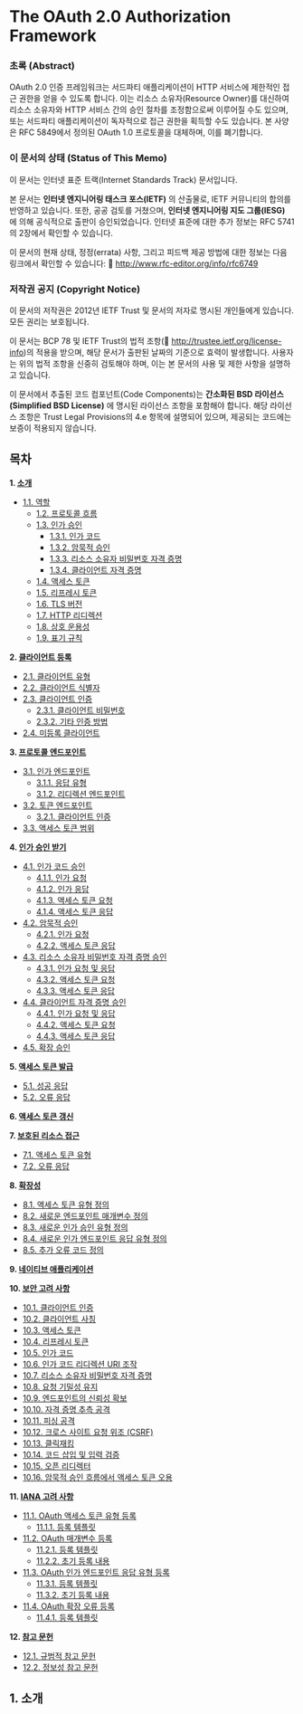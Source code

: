 # The OAuth 2.0 Authorization Framework

### 초록 (Abstract)

OAuth 2.0 인증 프레임워크는 서드파티 애플리케이션이 HTTP 서비스에 제한적인 접근 권한을 얻을 수 있도록 합니다. 이는 리소스 소유자(Resource Owner)를 대신하여 리소스 소유자와 HTTP 서비스 간의 승인 절차를 조정함으로써 이루어질 수도 있으며, 또는 서드파티 애플리케이션이 독자적으로 접근 권한을 획득할 수도 있습니다. 본 사양은 RFC 5849에서 정의된 OAuth 1.0 프로토콜을 대체하며, 이를 폐기합니다.

### 이 문서의 상태 (Status of This Memo)

이 문서는 인터넷 표준 트랙(Internet Standards Track) 문서입니다.

본 문서는 **인터넷 엔지니어링 태스크 포스(IETF)** 의 산출물로, IETF 커뮤니티의 합의를 반영하고 있습니다. 또한, 공공 검토를 거쳤으며, **인터넷 엔지니어링 지도 그룹(IESG)** 에 의해 공식적으로 출판이 승인되었습니다. 인터넷 표준에 대한 추가 정보는 RFC 5741의 2장에서 확인할 수 있습니다.

이 문서의 현재 상태, 정정(errata) 사항, 그리고 피드백 제공 방법에 대한 정보는 다음 링크에서 확인할 수 있습니다:
🔗 http://www.rfc-editor.org/info/rfc6749

### 저작권 공지 (Copyright Notice)

이 문서의 저작권은 2012년 IETF Trust 및 문서의 저자로 명시된 개인들에게 있습니다. 모든 권리는 보호됩니다.

이 문서는 BCP 78 및 IETF Trust의 법적 조항(🔗 http://trustee.ietf.org/license-info)의 적용을 받으며, 해당 문서가 출판된 날짜의 기준으로 효력이 발생합니다. 사용자는 위의 법적 조항을 신중히 검토해야 하며, 이는 본 문서의 사용 및 제한 사항을 설명하고 있습니다.

이 문서에서 추출된 코드 컴포넌트(Code Components)는 **간소화된 BSD 라이선스(Simplified BSD License)** 에 명시된 라이선스 조항을 포함해야 합니다. 해당 라이선스 조항은 Trust Legal Provisions의 4.e 항목에 설명되어 있으며, 제공되는 코드에는 보증이 적용되지 않습니다.

## 목차

**1. [소개](#1-소개)**
- [1.1. 역할](#11-역할)
  - [1.2. 프로토콜 흐름](#12-프로토콜-흐름)
  - [1.3. 인가 승인](#13-인가-승인)
      - [1.3.1. 인가 코드](#131-인가-코드)
      - [1.3.2. 암묵적 승인](#132-암묵적-승인)
      - [1.3.3. 리소스 소유자 비밀번호 자격 증명](#133-리소스-소유자-비밀번호-자격-증명)
      - [1.3.4. 클라이언트 자격 증명](#134-클라이언트-자격-증명)
  - [1.4. 액세스 토큰](#14-액세스-토큰)
  - [1.5. 리프레시 토큰](#15-리프레시-토큰)
  - [1.6. TLS 버전](#16-tls-버전)
  - [1.7. HTTP 리디렉션](#17-http-리디렉션)
  - [1.8. 상호 운용성](#18-상호-운용성)
  - [1.9. 표기 규칙](#19-표기-규칙)

**2. [클라이언트 등록](#2-클라이언트-등록)**
- [2.1. 클라이언트 유형](#21-클라이언트-유형)
- [2.2. 클라이언트 식별자](#22-클라이언트-식별자)
- [2.3. 클라이언트 인증](#23-클라이언트-인증)
    - [2.3.1. 클라이언트 비밀번호](#231-클라이언트-비밀번호)
    - [2.3.2. 기타 인증 방법](#232-기타-인증-방법)
- [2.4. 미등록 클라이언트](#24-미등록-클라이언트)

**3. [프로토콜 엔드포인트](#3-프로토콜-엔드포인트)**
- [3.1. 인가 엔드포인트](#31-인가-엔드포인트)
    - [3.1.1. 응답 유형](#311-응답-유형)
    - [3.1.2. 리디렉션 엔드포인트](#312-리디렉션-엔드포인트)
- [3.2. 토큰 엔드포인트](#32-토큰-엔드포인트)
    - [3.2.1. 클라이언트 인증](#321-클라이언트-인증)
- [3.3. 액세스 토큰 범위](#33-액세스-토큰-범위)

**4. [인가 승인 받기](#4-인가-승인-받기)**
- [4.1. 인가 코드 승인](#41-인가-코드-승인)
    - [4.1.1. 인가 요청](#411-인가-요청)
    - [4.1.2. 인가 응답](#412-인가-응답)
    - [4.1.3. 액세스 토큰 요청](#413-액세스-토큰-요청)
    - [4.1.4. 액세스 토큰 응답](#414-액세스-토큰-응답)
- [4.2. 암묵적 승인](#42-암묵적-승인)
    - [4.2.1. 인가 요청](#421-인가-요청)
    - [4.2.2. 액세스 토큰 응답](#422-액세스-토큰-응답)
- [4.3. 리소스 소유자 비밀번호 자격 증명 승인](#43-리소스-소유자-비밀번호-자격-증명-승인)
    - [4.3.1. 인가 요청 및 응답](#431-인가-요청-및-응답)
    - [4.3.2. 액세스 토큰 요청](#432-액세스-토큰-요청)
    - [4.3.3. 액세스 토큰 응답](#433-액세스-토큰-응답)
- [4.4. 클라이언트 자격 증명 승인](#44-클라이언트-자격-증명-승인)
    - [4.4.1. 인가 요청 및 응답](#441-인가-요청-및-응답)
    - [4.4.2. 액세스 토큰 요청](#442-액세스-토큰-요청)
    - [4.4.3. 액세스 토큰 응답](#443-액세스-토큰-응답)
- [4.5. 확장 승인](#45-확장-승인)


**5. [액세스 토큰 발급](#5-엑세스-토큰-발급)**
- [5.1. 성공 응답](#51-성공-응답)
- [5.2. 오류 응답](#52-오류-응답)


**6. [액세스 토큰 갱신](#5-액세스-토큰-갱신)**


**7. [보호된 리소스 접근](7-보호된-리소스-접근)**
- [7.1. 액세스 토큰 유형](#71-액세스-토큰-유형)
- [7.2. 오류 응답](#72-오류-응답)


**8. [확장성](#8-확장성)**
- [8.1. 액세스 토큰 유형 정의](#81-액세스-토큰-유형-정의)
- [8.2. 새로운 엔드포인트 매개변수 정의](#82-새로운-엔드포인트-매개변수-정의)
- [8.3. 새로운 인가 승인 유형 정의](#83-새로운-인가-승인-유형-정의)
- [8.4. 새로운 인가 엔드포인트 응답 유형 정의](#84-새로운-인가-엔드포인트-응답-유형-정의)
- [8.5. 추가 오류 코드 정의](#85-추가-오류-코드-정의)

**9. [네이티브 애플리케이션](#9-네이티브-애플리케이션)**

**10. [보안 고려 사항](#10-보안-고려-사항)**
- [10.1. 클라이언트 인증](#101-클라이언트-인증)
- [10.2. 클라이언트 사칭](#102-클라이언트-사칭)
- [10.3. 액세스 토큰](#103-액세스-토큰)
- [10.4. 리프레시 토큰](#104-리프레시-토큰)
- [10.5. 인가 코드](#105-인가-코드)
- [10.6. 인가 코드 리디렉션 URI 조작](#106-인가-코드-리디렉션-uri-조작)
- [10.7. 리소스 소유자 비밀번호 자격 증명](#107-리소스-소유자-비밀번호-자격-증명)
- [10.8. 요청 기밀성 유지](#108-요청-기밀성-유지)
- [10.9. 엔드포인트의 신뢰성 확보](#109-엔드포인트의-신뢰성-확보)
- [10.10. 자격 증명 추측 공격](#1010-자격-증명-추측-공격)
- [10.11. 피싱 공격](#1011-피싱-공격)
- [10.12. 크로스 사이트 요청 위조 (CSRF)](#1012-크로스-사이트-요청-위조-csrf)
- [10.13. 클릭재킹](#1013-클릭재킹)
- [10.14. 코드 삽입 및 입력 검증](#1014-코드-삽입-및-입력-검증)
- [10.15. 오픈 리디렉터](#1015-오픈-리디렉터)
- [10.16. 암묵적 승인 흐름에서 액세스 토큰 오용](#1016-암묵적-승인-흐름에서-액세스-토큰-오용)

**11. [IANA 고려 사항](#11-IANA-고려-사항)**
- [11.1. OAuth 액세스 토큰 유형 등록](#111-oauth-액세스-토큰-유형-등록)
    - [11.1.1. 등록 템플릿](#1111-등록-템플릿)
- [11.2. OAuth 매개변수 등록](#112-oauth-매개변수-등록)
    - [11.2.1. 등록 템플릿](#1121-등록-템플릿)
    - [11.2.2. 초기 등록 내용](#1122-초기-등록-내용)
- [11.3. OAuth 인가 엔드포인트 응답 유형 등록](#113-oauth-인가-엔드포인트-응답-유형-등록)
    - [11.3.1. 등록 템플릿](#1131-등록-템플릿)
    - [11.3.2. 초기 등록 내용](#1132-초기-등록-내용)
- [11.4. OAuth 확장 오류 등록](#114-oauth-확장-오류-등록)
    - [11.4.1. 등록 템플릿](#1141-등록-템플릿)


**12. [참고 문헌](#12-참고-문헌)**
- [12.1. 규범적 참고 문헌](#121-규범적-참고-문헌)
- [12.2. 정보성 참고 문헌](#122-정보성-참고-문헌)

## 1. 소개
